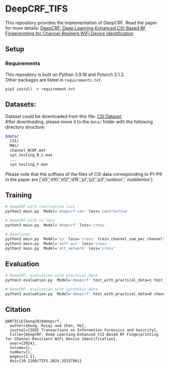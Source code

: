 # DeepCRF_TIFS

This repository provides the implementation of DeepCRF. Read the paper for more details: [DeepCRF: Deep Learning-Enhanced CSI-Based RF Fingerprinting for Channel-Resilient WiFi Device Identification](https://ieeexplore.ieee.org/document/10793404)

## Setup

### Requirements
This repository is built on Python 3.9.18 and Pytorch 2.1.2.  
Other packages are listed in `requirements.txt`.

`pip3 install -r requirement.txt`

## Datasets:

Dataset could be downloaded from this file: [CSI Dataset](https://drive.google.com/file/d/1kfoOhMI87v3GPXsQVKUzK83Lpmx7e5g8/view?usp=sharing).  
After downloading, please move it to the `data/` folder with the following directory structure:

```bash
$data/
  CSI/
  MAC/
  channel_BCDF.mat
  syn_testing_B_L.mat
  ...
  syn_testing_F.mat
```
Please note that the suffixes of the files of CSI data corresponding to P1-P9 in the paper are ['d3','d10','d12','d16','p1','p2','p3','outdoor',' mobilenlos'].

## Training

```bash
# DeepCRF with contrastive loss
python3 main.py  Model='deepcrf-con' loss='contrastive'

# DeepCRF with ce loss
python3 main.py  Model='deepcrf' loss='cross'

# Baselines
python3 main.py  Model='ss' loss='cross' train_channel_num_per_channeltype=0 val_channel_num_per_channeltype=0
python3 main.py  Model='self-acc' loss='cross'
python3 main.py  Model='att_network' loss='cross'
```

## Evaluation

```bash
# DeepCRF, evaluation with practical data
python3 evaluation.py  Model='deepcrf' test_with_practical_data=1 test_positions=['d3','d10','d12','d16','p1','p2','p3','outdoor','mobilenlos']

# DeepCRF, evaluation with synthetic data
python3 evaluation.py  Model='deepcrf' test_with_practical_data=0 channel_type=0 snr=40
```

## Citation

```
@ARTICLE{kong2024deepcrf,
  author={Kong, Ruiqi and Chen, He},
  journal={IEEE Transactions on Information Forensics and Security}, 
  title={DeepCRF: Deep Learning-Enhanced CSI-Based RF Fingerprinting for Channel-Resilient WiFi Device Identification}, 
  year={2024},
  volume={},
  number={},
  pages={1-1},
  doi={10.1109/TIFS.2024.3515796}}

